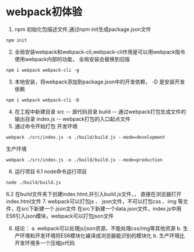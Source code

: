 # webpack初体验
1. npm 初始化包描述文件,通过npm init生成package.json文件
```
npm init
```
2. 全局安装webpack和webpack-cli,webpack-cli作用是可以用webpack指令使用webpack内部的功能， 全局安装会替换到旧版
  ```
  npm i webpack webpack-cli -g
  ```
3. 本地安装，将webpack添加到package.json中的开发依赖， -D 是安装开发依赖
  ```
  npm i webpack webpack-cli -D
  ```
4. 在工程中新建目录
   src -- 源代码目录
   build -- 通过webpack打包生成文件的输出目录
   index.js -- webpack打包的入口起点文件
5. 通过命令开始打包
  开发环境
  ```
  webpack ./src/index.js -o ./build/build.js --mode=development
  ```
  生产环境
  ```
  webpack ./src/index.js -o ./build/build.js --mode=production
  ```
6. 运行项目
6.1 node命令运行项目
```
node ./build/build.js
```
6.2 在build文件夹下创建index.html,并引入build.js文件，<script src="./build.js"></script>， 直接在浏览器打开index.html文件
7. webpack可以打包js 、 json文件，不可以打包css 、img 等文件，在src下新建一个.json文件
  在src下新建一个data.json文件，index.js中用ES6引入json模块，webpack可以打包json文件

8. 结论：
   a. webpack可以处理js/json资源，不能处理css/img等其他资源
   b. 生产环境和开发环境将ES6模块化编译成浏览器能识别的模块化
   b. 生产环境比开发环境多一个压缩js代码